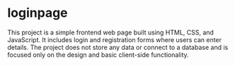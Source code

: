 # loginpage
This project is a simple frontend web page built using HTML, CSS, and JavaScript. It includes login and registration forms where users can enter details. The project does not store any data or connect to a database and is focused only on the design and basic client-side functionality.
